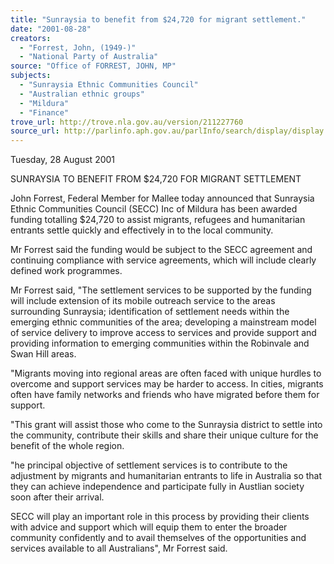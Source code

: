 ```yaml
---
title: "Sunraysia to benefit from $24,720 for migrant settlement."
date: "2001-08-28"
creators:
  - "Forrest, John, (1949-)"
  - "National Party of Australia"
source: "Office of FORREST, JOHN, MP"
subjects:
  - "Sunraysia Ethnic Communities Council"
  - "Australian ethnic groups"
  - "Mildura"
  - "Finance"
trove_url: http://trove.nla.gov.au/version/211227760
source_url: http://parlinfo.aph.gov.au/parlInfo/search/display/display.w3p;query=Id%3A%22media/pressrel/Q0Y46%22
---
```


 Tuesday, 28 August 2001

 SUNRAYSIA TO BENEFIT FROM $24,720 FOR MIGRANT SETTLEMENT

 John Forrest, Federal Member for Mallee today announced that Sunraysia Ethnic Communities Council (SECC) Inc of Mildura has been awarded funding totalling $24,720 to assist migrants, refugees and humanitarian entrants settle quickly and effectively in to the local community.

 Mr Forrest said the funding would be subject to the SECC agreement and continuing compliance with service agreements, which will include clearly defined work programmes.

 Mr Forrest said, "The settlement services to be supported by the funding will include extension of its mobile outreach service to the areas surrounding Sunraysia; identification of settlement needs within the emerging ethnic communities of the area; developing a mainstream model of service delivery to improve access to services and provide support and providing information to emerging communities within the Robinvale and Swan Hill areas.

 "Migrants moving into regional areas are often faced with unique hurdles to overcome and support services may be harder to access. In cities, migrants often have family networks and friends who have migrated before them for support.

 "This grant will assist those who come to the Sunraysia district to settle into the community, contribute their skills and share their unique culture for the benefit of the whole region.

 "he principal objective of settlement services is to contribute to the adjustment by migrants and humanitarian entrants to life in Australia so that they can achieve independence and participate fully in Austlian society soon after their arrival.

 SECC will play an important role in this process by providing their clients with advice and support which will equip them to enter the broader community confidently and to avail themselves of the opportunities and services available to all Australians", Mr Forrest said.

